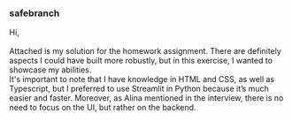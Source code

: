 ### safebranch
Hi,<br>
<br>
Attached is my solution for the homework assignment. There are definitely aspects I could have built more robustly, but in this exercise, I wanted to showcase my abilities. <br> 
It's important to note that I have knowledge in HTML and CSS, as well as Typescript, but I preferred to use Streamlit in Python because it’s much easier and faster. Moreover, as Alina mentioned in the interview, there is no need to focus on the UI, but rather on the backend.

